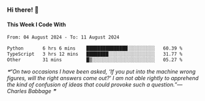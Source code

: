 ### Hi there! 👋

#### This Week I Code With
<!--START_SECTION:waka-->

```txt
From: 04 August 2024 - To: 11 August 2024

Python       6 hrs 6 mins    ███████████████░░░░░░░░░░   60.39 %
TypeScript   3 hrs 12 mins   ████████░░░░░░░░░░░░░░░░░   31.77 %
Other        31 mins         █▒░░░░░░░░░░░░░░░░░░░░░░░   05.27 %
```

<!--END_SECTION:waka-->

<!--STARTS_HERE_QUOTE_README-->
<i>❝“On two occasions I have been asked, ‘If you put into the machine wrong figures, will the right answers come out?’  I am not able rightly to apprehend the kind of confusion of ideas that could provoke such a question.”— Charles Babbage   ❞</i>
<!--ENDS_HERE_QUOTE_README-->
